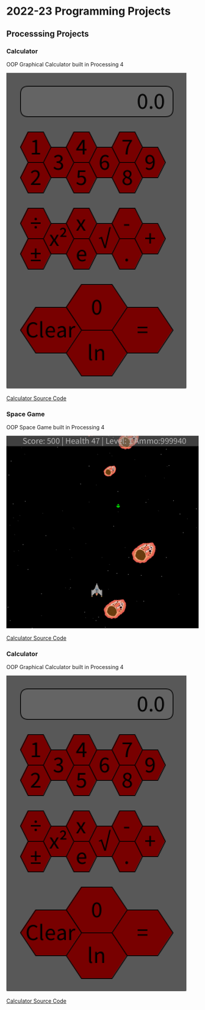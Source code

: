 # 2022-23 Programming Projects

## Processsing Projects

### Calculator

OOP Graphical Calculator built in Processing 4

![Running Calculator](https://github.com/Pierce-1/programmingportfolio/blob/main/images/Calc.png?raw=true)

[Calculator Source Code](https://github.com/Pierce-1/programmingportfolio/tree/main/src/calc)

### Space Game

OOP Space Game built in Processing 4

![Running SpaceGame](https://github.com/Pierce-1/programmingportfolio/blob/main/images/spacegame.png?raw=true)

[Calculator Source Code]([https://github.com/Pierce-1/programmingportfolio/tree/main/src/calc](https://github.com/Pierce-1/programmingportfolio/tree/main/src/spacegame))

### Calculator

OOP Graphical Calculator built in Processing 4

![Running Calculator](https://github.com/Pierce-1/programmingportfolio/blob/main/images/Calc.png?raw=true)

[Calculator Source Code](https://github.com/Pierce-1/programmingportfolio/tree/main/src/calc)

